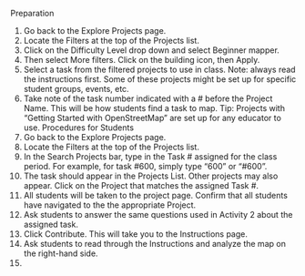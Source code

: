 Preparation
1. Go back to the Explore Projects page.
2. Locate the Filters at the top of the Projects list.
3. Click on the Difficulty Level drop down and select Beginner mapper.
4. Then select More filters. Click on the building icon, then Apply.
5. Select a task from the filtered projects to use in class. Note: always read the instructions first.
Some of these projects might be set up for specific student groups, events, etc.
6. Take note of the task number indicated with a # before the Project Name. This will be how
students find a task to map.
Tip: Projects with “Getting Started with OpenStreetMap” are set up for any educator to use.
Procedures for Students
1. Go back to the Explore Projects page.
2. Locate the Filters at the top of the Projects list.
3. In the Search Projects bar, type in the Task # assigned for the class period. For example, for task
#600, simply type “600” or “#600”.
4. The task should appear in the Projects List. Other projects may also appear. Click on the Project
that matches the assigned Task #.
5. All students will be taken to the project page. Confirm that all students have navigated to the the
appropriate Project.
6. Ask students to answer the same questions used in Activity 2 about the assigned task.
7. Click Contribute. This will take you to the Instructions page.
8. Ask students to read through the Instructions and analyze the map on the right-hand side.
9. 
